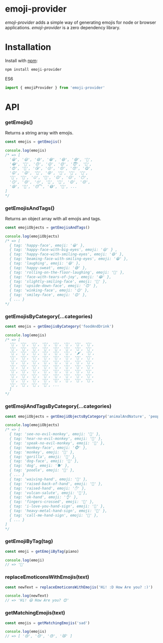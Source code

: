 # emoji-provider
*emoji-provider* adds a simple way of generating emojis for node or browser applications. *emoji-provider* is a zero dependency library.

# Installation

Install with [npm](https://www.npmjs.org/):
```bash
npm install emoji-provider
```

ES6
```js
import { emojiProvider } from 'emoji-provider'
```

# API
### getEmojis()
Returns a string array with emojis.

```js
const emojis = getEmojis()

console.log(emojis)
/* => [
  '😀', '😃', '😄', '😁', '😆', '😅', '🤣',
  '😂', '🙂', '🙃', '😉', '😊', '😇', '🥰',
  '😍', '🤩', '😘', '😗', '😚', '😙', '😋',
  '😛', '😜', '🤪', '😝', '🤑', '🤗', '🤭',
  '🤫', '🤔', '🤐', '🤨', '😐', '😑', '😶',
  '😏', '😒', '🙄', '😬', '🤥', '😌', '😔', 
  '😪', '🤤', '😴', '😷', '🤒', ... 
]
*/
```

### getEmojisAndTags()
Returns an object array with all emojis and tags.

```js
const emojiObjects = getEmojisAndTags()

console.log(emojiObjects)
/* => [
  { tag: 'happy-face', emoji: '😀' }, 
  { tag: 'happy-face-with-big-eyes', emoji: '😃' } ,
  { tag: 'happy-face-with-smiling-eyes', emoji: '😄' },
  { tag: 'beaming-face-with-smiling-eyes', emoji: '😁' },
  { tag: 'laughing', emoji: '😆' },
  { tag: 'happy-sweat', emoji: '😅' },
  { tag: 'rolling-on-the-floor-laughing', emoji: '🤣' },
  { tag: 'face-with-tears-of-joy', emoji: '😂' },
  { tag: 'slightly-smiling-face', emoji: '🙂' },
  { tag: 'upside-down-face', emoji: '🙃' },
  { tag: 'winking-face', emoji: '😉' },
  { tag: 'smiley-face', emoji: '😊' },
  { ... } 
*/
```

### getEmojisByCategory(...categories)

```js
const emojis = getEmojisByCategory('foodAndDrink')

console.log(emojis)
/* => [
  '🍇', '🍈', '🍉', '🍊', '🍋', '🍌', '🍍', '🥭', 
  '🍎', '🍏', '🍐', '🍑', '🍒', '🍓', '🥝', '🍅', 
  '🥥', '🥑', '🍆', '🥔', '🥕', '🌽', '🌶', '🥒', 
  '🥬', '🥦', '🥜', '🍞', '🥐', '🥖', '🥨', '🥯', 
  '🥞', '🧀', '🍖', '🍗', '🥩', '🥓', '🍔', '🍟',
  '🍕', '🌭', '🥪', '🌮', '🌯', '🥙', '🥚', '🍳',
  '🥘', '🍲', '🥣', '🥗', '🍿', '🧂', '🥫', '🍱',
  '🍘', '🍙', '🍚', '🍛', '🍜', '🍝', '🍠', '🍢', 
  '🍣', '🍤', '🍥', '🍮', '🍡', '🥟', '🥠', '🥡', 
  '🍦', '🍧', '🍨', '🍩', ... 
  ]
*/
```

### getEmojiAndTagsByCategory(...categories)

```js
const emojiObjects = getEmojiObjectsByCategory('animalAndNature', 'peopleAndBody')

console.log(emojiObjects)
/* => [
  { tag: 'see-no-evil-monkey', emoji: '🙈' },
  { tag: 'hear-no-evil-monkey', emoji: '🙉' },
  { tag: 'speak-no-evil-monkey', emoji: '🙊' },
  { tag: 'monkey-face', emoji: '🐵' },
  { tag: 'monkey', emoji: '🐒' },
  { tag: 'gorilla', emoji: '🦍' },
  { tag: 'dog-face', emoji: '🐶' },
  { tag: 'dog', emoji: '🐕' },
  { tag: 'poodle', emoji: '🐩' },
  { ... }
  { tag: 'waiving-hand', emoji: '👋' },
  { tag: 'raised-back-of-hand', emoji: '🤚' },
  { tag: 'raised-hand', emoji: '✋' },
  { tag: 'vulcan-salute', emoji: '🖖'},
  { tag: 'ok-hand', emoji: '👌' },
  { tag: 'fingers-crossed', emoji: '🤞' },
  { tag: 'i-love-you-hand-sign', emoji: '🤟' },
  { tag: 'heavy-metal-hand-sign', emoji: '🤘' },
  { tag: 'call-me-hand-sign', emoji: '🤙' },
  { ... }
]
*/
```

### getEmojiByTag(tag)

```js
const emoji = getEmojiByTag(piano)

console.log(emoji)
// => '🎹'
```

### replaceEmoticonsWithEmojis(text)
```js
const newText = replaceEmoticonsWithEmojis('Hi! :D How Are you? :)')

console.log(newText)
// => 'Hi! 😃 How Are you? 😊'
```

### getMatchingEmojis(text)
```js
const emojis = getMatchingEmojis('sad')

console.log(emojis)
// => [ '😢', '😞', '😓', '😿' ]
```
